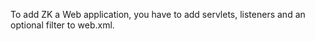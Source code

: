 To add ZK a Web application, you have to add servlets, listeners and an optional filter to web.xml.
